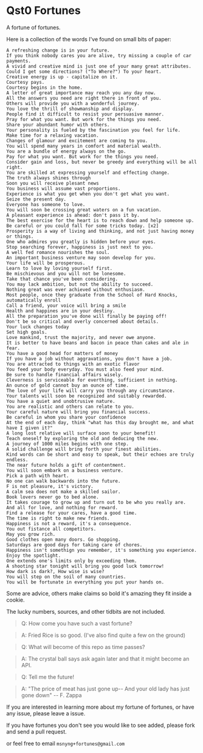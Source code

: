 # Qst0 Fortunes
A fortune of fortunes.

Here is a collection of the words I've found on small bits of paper:

```
A refreshing change is in your future.
If you think nobody cares you are alive, try missing a couple of car payments.
A vivid and creative mind is just one of your many great attributes.
Could I get some directions? ("To Where?") To your heart.
Creative energy is up - capitalize on it.
Courtesy pays.
Courtesy begins in the home.
A letter of great importance may reach you any day now.
All the answers you need are right there in front of you.
Others will provide you with a wonderful journey.
You love the thrill of showmanship and display.
People find it difficult to resist your persuasive manner.
Pray for what you want. But work for the things you need.
Share your abundant humor with others.
Your personality is fueled by the fascination you feel for life.
Make time for a relaxing vacation.
Changes of glamour and excitement are coming to you.
You will spend many years in comfort and material wealth.
You are a bundle of energy always on the go.
Pay for what you want. But work for the things you need.
Consider gain and loss, but never be greedy and everything will be all right.
You are skilled at expressing yourself and effecting change.
The truth always shines through
Soon you will receive plesant news
You business will assume vast proportions.
Experience is what you get when you don't get what you want.
Seize the present day.
Everyone has someone to love.
You will soon be crossing great waters on a fun vacation.
A pleasant experience is ahead: don't pass it by.
The best exercise for the heart is to reach down and help someone up.
Be careful or you could fall for some tricks today. [x2]
Prosperity is a way of living and thinking, and not just having money or things.
One who admires you greatly is hidden before your eyes.
Stop searching forever, happiness is just next to you.
A well fed romance nourishes the soul.
An important business venture may soon develop for you.
Your life will be prosperous.
Learn to love by loving yourself first.
Be mischievous and you will not be lonesome.
Take that chance you've been considering.
You may lack ambition, but not the ability to succeed.
Nothing great was ever achieved without enthusiasm.
Most people, once they graduate from the School of Hard Knocks, automatically enroll
Call a friend, your voice will bring a smile
Health and happines are in your destiny.
All the preparation you've done will finally be paying off!
Don't be so critical and overly concerned about details.
Your luck changes today
Set high goals.
Love mankind, trust the majority, and never owe anyone.
It is better to have beans and bacon in peace than cakes and ale in fear.
You have a good head for matters of money
If you have a job without aggravations, you don't have a job.
You are attracted to things with an exotic flavor
You feed your body everyday. You must also feed your mind.
Be sure to handle financial affairs wisely.
Cleverness is serviceable for everthing, sufficient in nothing.
An ounce of gold cannot buy an ounce of time.
The love of your life will carry you through any circumstance.
Your talents will soon be recognized and suitably rewarded.
You have a quiet and unobtrusive nature.
You are realistic and others can relate to you.
Your careful nature will bring you financial success.
Be careful in whom you share your confidence
At the end of each day, think "what has this day brought me, and what have I given it?"
A long lost relative will surface soon to your benefit!
Teach oneself by exploring the old and deducing the new.
A journey of 1000 miles begins with one step.
A solid challenge will bring forth your finest abilities.
Kind words can be short and easy to speak, but their echoes are truly endless.
The near future holds a gift of contentment.
You will soon embark on a business venture.
Pick a path with heart.
No one can walk backwards into the future.
F is not pleasure, it's victory.
A calm sea does not make a skilled sailor.
Book lovers never go to bed alone.
It takes courage to grow up and turn out to be who you really are.
And all for love, and nothing for reward.
Find a release for your cares, have a good time.
The time is right to make new friends.
Happiness is not a reward, it's a consequence.
You out fistance all competitors.
May you grow rich.
Good clothes open many doors. Go shopping.
Saturdays are good days for taking care of chores.
Happiness isn't somethign you remember, it's something you experience.
Enjoy the spotlight.
One extends one's limits only by exceeding them.
A shooting star tonight will bring you good luck tomorrow!
How dark is dark?, How wise is wise?
You will step on the soil of many countries.
You will be fortunate in everything you put your hands on.
```

Some are advice, others make claims so bold it's amazing they fit inside a cookie.

The lucky numbers, sources, and other tidbits are not included.

> Q: How come you have such a vast fortune?

> A: Fried Rice is so good. (I've also find quite a few on the ground)

> Q: What will become of this repo as time passes?

> A: The crystal ball says ask again later and that it might become an API.

> Q: Tell me the future!

> A: "The price of meat has just gone up-- And your old lady has just gone down" -- F. Zappa

If you are interested in learning more about my fortune of fortunes, or have any issue, please leave a issue.

If you have fortunes you don't see you would like to see added, please fork and send a pull request.

or feel free to email `msnyng+fortunes@gmail.com`
